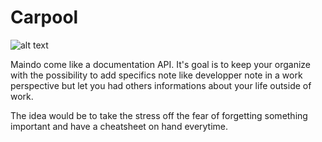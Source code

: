 # Carpool
![alt text](https://i.imgur.com/QHWEl0V.jpg)

Maindo come like a documentation API. It's goal is to keep your organize with the possibility to add specifics note like developper note in a work perspective but let you had others informations about your life outside of work.

The idea would be to take the stress off the fear of forgetting something important and have a cheatsheet on hand everytime.
